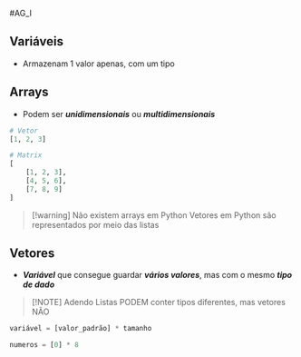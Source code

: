 #AG_I 

## Variáveis
- Armazenam 1 valor apenas, com um tipo
## Arrays
- Podem ser ***unidimensionais*** ou ***multidimensionais***
```python
# Vetor
[1, 2, 3] 

# Matrix
[
	[1, 2, 3], 
	[4, 5, 6],
	[7, 8, 9]
]
```
> [!warning] Não existem arrays em Python
> Vetores em Python são representados por meio das listas
## Vetores
- ***Variável*** que consegue guardar ***vários valores***, mas com o mesmo ***tipo de dado***
> [!NOTE] Adendo
> Listas PODEM conter tipos diferentes, mas vetores NÃO
```python
variável = [valor_padrão] * tamanho

numeros = [0] * 8
```
